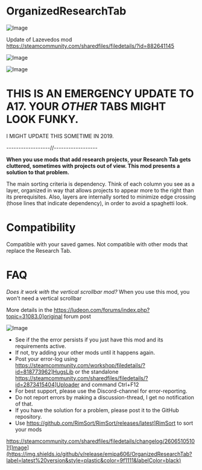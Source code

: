 # OrganizedResearchTab

![Image](https://i.imgur.com/buuPQel.png)

Update of Lazevedos mod
https://steamcommunity.com/sharedfiles/filedetails/?id=882641145

![Image](https://i.imgur.com/pufA0kM.png)

	
![Image](https://i.imgur.com/Z4GOv8H.png)

# THIS IS AN EMERGENCY UPDATE TO A17. YOUR *OTHER* TABS MIGHT LOOK FUNKY.

I MIGHT UPDATE THIS SOMETIME IN 2019.


------------------//------------------

**When you use mods that add research projects, your Research Tab gets cluttered, sometimes with projects out of view. This mod presents a solution to that problem.**

The main sorting criteria is dependency. Think of each column you see as a layer, organized in way that allows projects to appear more to the right than its prerequisites. Also, layers are internally sorted to minimize edge crossing (those lines that indicate dependency), in order to avoid a spaghetti look.

# Compatibility

Compatible with your saved games. Not compatible with other mods that replace the Research Tab.

# FAQ

*Does it work with the vertical scrollbar mod?*
When you use this mod, you won't need a vertical scrollbar

More details in the https://ludeon.com/forums/index.php?topic=31083.0]original forum post

![Image](https://i.imgur.com/PwoNOj4.png)



-  See if the the error persists if you just have this mod and its requirements active.
-  If not, try adding your other mods until it happens again.
-  Post your error-log using https://steamcommunity.com/workshop/filedetails/?id=818773962]HugsLib or the standalone https://steamcommunity.com/sharedfiles/filedetails/?id=2873415404]Uploader and command Ctrl+F12
-  For best support, please use the Discord-channel for error-reporting.
-  Do not report errors by making a discussion-thread, I get no notification of that.
-  If you have the solution for a problem, please post it to the GitHub repository.
-  Use https://github.com/RimSort/RimSort/releases/latest]RimSort to sort your mods



https://steamcommunity.com/sharedfiles/filedetails/changelog/2606510510]![Image](https://img.shields.io/github/v/release/emipa606/OrganizedResearchTab?label=latest%20version&style=plastic&color=9f1111&labelColor=black)

